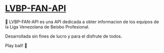 # [LVBP-FAN-API](https://juanfish.github.io/LVBP-FAN-API/)
🔧 LVBP-FAN-API es una API dedicada a obter informacion de los equipos de la Liga Venezolana de Beisbo Profesional.

Desarrollada sin fines de lucro y para el disfrute de todos.


Play ball! 🍺 
